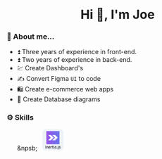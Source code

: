 <p align="center">
  <img width="250" src="https://media.giphy.com/media/v1.Y2lkPTc5MGI3NjExNWljanJ3dW40ejk0YTFsMTQ1NnR2d2hvbHZpdTYwd21wYnV3NXB5bCZlcD12MV9pbnRlcm5hbF9naWZfYnlfaWQmY3Q9Zw/2IudUHdI075HL02Pkk/giphy.gif" alt="" />
</p>

<h1 align="center">
 Hi 👋, I'm Joe 
</h1>

### 💬 About me...
* ⏫ Three years of experience in front-end.
* ⏫ Two years of experience in back-end.
* 💹 Create Dashboard's 
* ✍️ Convert Figma `UI` to code
* 🛍️ Create e-commerce web apps
* 📜 Create Database diagrams

### ⚙️ Skills
<div align="left">
  <img src="https://img.icons8.com/color/48/000000/html-5.png" alt="" />
  <img src="https://img.icons8.com/color/48/000000/css3.png" alt="" />
  <img src="https://img.icons8.com/color/48/000000/javascript.png" alt="" />
  <img src="https://img.icons8.com/color/48/000000/typescript.png" alt="" />
  <img src="https://img.icons8.com/color/48/000000/php.png" alt="" />
  <img src="https://img.icons8.com/color/48/000000/sql.png" alt="" />
  <img src="https://img.icons8.com/color/48/000000/sass.png" alt="" />&npsb;
  <img src="https://upload.wikimedia.org/wikipedia/commons/thumb/a/a7/React-icon.svg/1150px-React-icon.svg.png" alt="" width="48" />
  <img src="https://upload.wikimedia.org/wikipedia/commons/thumb/9/9a/Laravel.svg/1200px-Laravel.svg.png" alt="" width="48" />
  <img src="https://raw.githubusercontent.com/agungksidik/public-assets/master/logo/inertiajs-logo.png" alt="" width="48" />
  <img src="https://img.icons8.com/color/48/000000/bootstrap.png" alt="" />
  <img src="https://encrypted-tbn0.gstatic.com/images?q=tbn:ANd9GcTeKPw4CK4jcH7udsFHZdiB3iIOuI3fUCsxUZosXy4Y1yd25NA-dzCBPrSDIhg1BwObl3w&usqp=CAU" width="48" alt="" />&nbsp;
  <img src="https://static-00.iconduck.com/assets.00/distributor-logo-kali-icon-2048x2048-weuuvbaz.png" width="48" alt="" />
</div>
